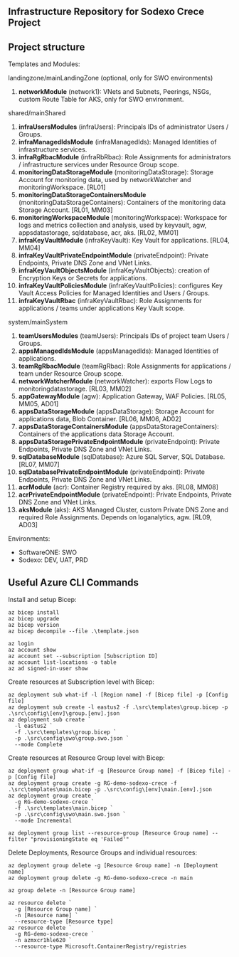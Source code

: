 Infrastructure Repository for Sodexo Crece Project
--------------------------------------------------

## Project structure

Templates and Modules:

landingzone/mainLandingZone (optional, only for SWO environments)

1. **networkModule** (network1): VNets and Subnets, Peerings, NSGs, custom Route Table for AKS, only for SWO environment.

shared/mainShared

1. **infraUsersModules** (infraUsers): Principals IDs of administrator Users / Groups.
2. **infraManagedIdsModule** (infraManagedIds): Managed Identities of infrastructure services.
3. **infraRgRbacModule** (infraRbRbac): Role Assignments for administrators / infrastructure services under Resource Group scope.
4. **monitoringDataStorageModule** (monitoringDataStorage): Storage Account for monitoring data, used by networkWatcher and monitoringWorkspace. \[RL01\]
5. **monitoringDataStorageContainersModule** (monitoringDataStorageContainers): Containers of the monitoring data Storage Account. \[RL01, MM03\]
6. **monitoringWorkspaceModule** (monitoringWorkspace): Workspace for logs and metrics collection and analysis, used by keyvault, agw, appsdatastorage, sqldatabase, acr, aks. \[RL02, MM01\]
7. **infraKeyVaultModule** (infraKeyVault): Key Vault for applications. \[RL04, MM04\]
8. **infraKeyVaultPrivateEndpointModule** (privateEndpoint): Private Endpoints, Private DNS Zone and VNet Links.
9. **infraKeyVaultObjectsModule** (infraKeyVaultObjects): creation of Encryption Keys or Secrets for applications.
10. **infraKeyVaultPoliciesModule** (infraKeyVaultPolicies): configures Key Vault Access Policies for Managed Identities and Users / Groups.
11. **infraKeyVaultRbac** (infraKeyVaultRbac): Role Assignments for applications / teams under applications Key Vault scope.

system/mainSystem

1. **teamUsersModules** (teamUsers): Principals IDs of project team Users / Groups.
2. **appsManagedIdsModule** (appsManagedIds): Managed Identities of applications.
3. **teamRgRbacModule** (teamRgRbac): Role Assignments for applications / team under Resource Group scope.
4. **networkWatcherModule** (networkWatcher): exports Flow Logs to monitoringdatastorage. \[RL03, MM02\]
5. **appGatewayModule** (agw): Application Gateway, WAF Policies. \[RL05, MM05, AD01\]
6. **appsDataStorageModule** (appsDataStorage): Storage Account for applications data, Blob Container. [RL06, MM06, AD02\]
7. **appsDataStorageContainersModule** (appsDataStorageContainers): Containers of the applications data Storage Account.
8. **appsDataStoragePrivateEndpointModule** (privateEndpoint): Private Endpoints, Private DNS Zone and VNet Links.
9. **sqlDatabaseModule** (sqlDatabase): Azure SQL Server, SQL Database. \[RL07, MM07\]
10. **sqlDatabasePrivateEndpointModule** (privateEndpoint): Private Endpoints, Private DNS Zone and VNet Links.
11. **acrModule** (acr): Container Registry required by aks. \[RL08, MM08\]
12. **acrPrivateEndpointModule** (privateEndpoint): Private Endpoints, Private DNS Zone and VNet Links.
13. **aksModule** (aks): AKS Managed Cluster, custom Private DNS Zone and required Role Assignments. Depends on loganalytics, agw. \[RL09, AD03\]

Environments:

* SoftwareONE: SWO
* Sodexo: DEV, UAT, PRD

## Useful Azure CLI Commands

Install and setup Bicep:

```
az bicep install
az bicep upgrade
az bicep version
az bicep decompile --file .\template.json

az login
az account show
az account set --subscription [Subscription ID]
az account list-locations -o table
az ad signed-in-user show
```

Create resources at Subscription level with Bicep:

```
az deployment sub what-if -l [Region name] -f [Bicep file] -p [Config file]
az deployment sub create -l eastus2 -f .\src\templates\group.bicep -p .\src\config\[env]\group.[env].json
az deployment sub create `
  -l eastus2 `
  -f .\src\templates\group.bicep `
  -p .\src\config\swo\group.swo.json `
  --mode Complete
```

Create resources at Resource Group level with Bicep:

```
az deployment group what-if -g [Resource Group name] -f [Bicep file] -p [Config file]
az deployment group create -g RG-demo-sodexo-crece -f .\src\templates\main.bicep -p .\src\config\[env]\main.[env].json
az deployment group create `
  -g RG-demo-sodexo-crece `
  -f .\src\templates\main.bicep `
  -p .\src\config\swo\main.swo.json `
  --mode Incremental

az deployment group list --resource-group [Resource Group name] --filter "provisioningState eq 'Failed'"
```

Delete Deployments, Resource Groups and individual resources:

```
az deployment group delete -g [Resource Group name] -n [Deployment name]
az deployment group delete -g RG-demo-sodexo-crece -n main

az group delete -n [Resource Group name]

az resource delete `
  -g [Resource Group name] `
  -n [Resource name] `
  --resource-type [Resource type]
az resource delete `
  -g RG-demo-sodexo-crece `
  -n azmxcr1hle620 `
  --resource-type Microsoft.ContainerRegistry/registries
```